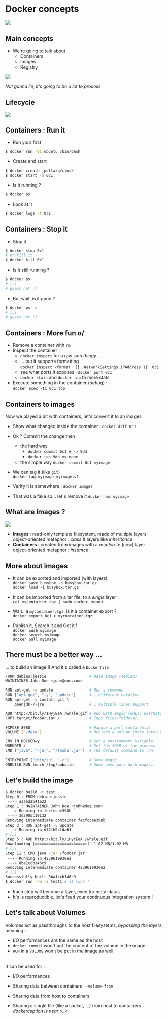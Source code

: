 # Docker concepts

![](ressources/rigole-pas.jpg)



## Main concepts

- We're going to talk about
    - Containers
    - Images
    - Registry

![](ressources/giphy_penguin_waw.gif)

*Not gonna lie, it's going to be a lot to process*




## Lifecycle

![](ressources/decouverte-conteneur-workflow.png)



## Containers : Run it

- Run your first
```bash
$ docker run -ti ubuntu /bin/bash
```

- Create and start
```bash
$ docker create jpettazo/clock
$ docker start -d 0c1
```

- Is it running ?
```bash
$ docker ps
```

- Look at it
```bash
$ docker logs -f 0c1
```



## Containers : Stop it

- Stop it
```bash
$ docker stop 0c1
# or kill it
$ docker kill 0c1
```

- Is it still running ?
```bash
$ docker ps
# […]
# guess not :)
```

- But wait, is it gone ?
```bash
$ docker ps -a
# […]
# guess not :)
```



## Containers : More fun o/

- Remove a container with ``rm``
- Inspect the container :
  - ``docker inspect`` for a raw json *thingy*…
  - … but it supports formatting <br/>``docker inspect -format '{{ .NetworkSettings.IPAddress }}' 0c1``
  - see what ports it exposes : ``docker port 0c1``
  - ``docker stats`` and ``docker top`` to more stats
- Execute something in the container (*debug*) : <br/>``docker exec -ti 0c1 top``




## Containers to images

Now we played a bit with containers, let's convert it to an images

- Show what changed inside the container : ``docker diff 0c1``

- Ok ? Commit the change then :
  - the hard way
    - ``docker commit 0c1 # -> 9dd``
    - ``docker tag 9dd myimage``
  - the simple way ``docker commit 0c1 myimage``

- We can tag it (like ``git``)<br/>
``docker tag myimage myimage:v1``

- Verify it is somewhere : ``docker images``

- That was a fake so… let's remove it ``docker rmi myimage``



## What are images ?

![](ressources/docker-image-small.png)

- **Images** : read-only template filesystem, made of multiple layers<br/>object-oriented metaphor : *class* & layers like *inheritance*
- **Containers** : created from images with a read/write (cow) layer<br/>object-oriented metaphor : *instance*



## More about images

- It can be exported and imported (with layers)<br/>``docker save busybox -o busybox.tar.gz``<br/>``docker load -i busybox.tar.gz``
- It can be imported from a tar file, to a *single* layer<br/>``cat mycontainer.tgz | sudo docker import -``
- Wait.. a ``mycontainer.tgz``, is it a container export ?<br/>``docker export 0c1 > mycontainer.tgz``

- Publish it, Search it and Get it !<br/>
``docker push myimage``<br/>
``docker search myimage``<br/>
``docker pull myimage``



## There must be a better way …

… to build an image !! And it's called a ``Dockerfile``


```bash
FROM debian:jessie                   # Base image (debian)
MAINTAINER John Doe <john@doe.com>

RUN apt-get -y update                # Run a command
RUN ["apt-get", "-y", "update"]      # … different notation
RUN apt-get -y install git \ 
    openjdk-7-jre                    # … multiple lines support

ADD http://bit.ly/1HyjEeA /whale.gif # Add with magic (URLs, extract)
COPY target/foobar.jar /             # Copy files/folders/…

EXPOSE 8080                          # Expose a port (meta-data)
VOLUME ["/data"]                     # Declare a volume (more later…)

ENV IN_DOCKER=y                      # Set a environment variable
WORKDIR /                            # Set the $PWD of the process
CMD ["java", "-jar", "/foobar.jar"]  # The default command to run

ENTRYPOINT ["/bin/sh", "-c"]         # Some magic…
ONBUILD RUN touch /tmp/onbuild       # Some even more dark magic…
```



## Let's build the image

```bash
$ docker build -t test .
Step 0 : FROM debian:jessie
 ---> aaabd2b41e22
Step 1 : MAINTAINER John Doe <john@doe.com>
 ---> Running in fecfccae398b
 ---> 3d290dc10132
Removing intermediate container fecfccae398b
Step 2 : RUN apt-get -y update
 ---> Running in d72fb9cfda61
# […]
Step 5 : ADD http://bit.ly/1HyjEeA /whale.gif
Downloading [======================>]  1.02 MB/1.02 MB
# […]
Step 11 : CMD java -jar /foobar.jar
 ---> Running in 4239619930e2
 ---> 8ba1ccb146c9
Removing intermediate container 4239619930e2
# […]
Successfully built 8ba1ccb146c9
$ docker run -rm -i test1 # it runs !
```

* Each step will become a layer, even for meta-datas
* It's is reproductible, let's feed your continuous integration system !



## Let's talk about Volumes

Volumes act as passthroughs to the host filesystems, *bypassing the layers*, meaning :

- I/O performances are the same as the host
- ``docker commit`` won't put the content of the volume in the image
- ``RUN`` in a ``VOLUME`` won't be put in the image as well

<br/>
It can be used for :

- I/O performances

- Sharing data between containers ``--volume-from``

- Sharing data from host to containers

- Sharing a single file (like a socket, …) from host to containers<br/>
*dockerception is near >_<*


